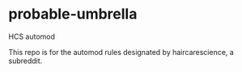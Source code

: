 # probable-umbrella
HCS automod

This repo is for the automod rules designated by haircarescience, a subreddit. 